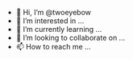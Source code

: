 - 👋 Hi, I’m @twoeyebow
- 👀 I’m interested in ...
- 🌱 I’m currently learning ...
- 💞️ I’m looking to collaborate on ...
- 📫 How to reach me ...

<!---
twoeyebow/twoeyebow is a ✨ special ✨ repository because its `README.md` (this file) appears on your GitHub profile.
You can click the Preview link to take a look at your changes.
--->
